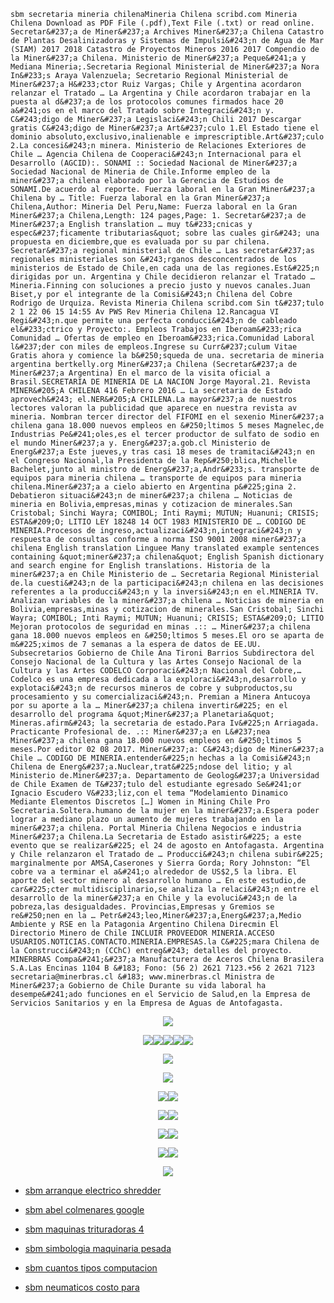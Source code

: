 
```
sbm secretaria mineria chilenaMineria Chilena scribd.com Mineria Chilena Download as PDF File (.pdf),Text File (.txt) or read online. Secretar&#237;a de Miner&#237;a Archives Miner&#237;a Chilena Catastro de Plantas Desalinizadoras y Sistemas de Impulsi&#243;n de Agua de Mar (SIAM) 2017 2018 Catastro de Proyectos Mineros 2016 2017 Compendio de la Miner&#237;a Chilena. Ministerio de Miner&#237;a Peque&#241;a y Mediana Mineria;.Secretaria Regional Ministerial de Miner&#237;a Nora In&#233;s Araya Valenzuela; Secretario Regional Ministerial de Miner&#237;a H&#233;ctor Ruiz Vargas; Chile y Argentina acordaron relanzar el Tratado … La Argentina y Chile acordaron trabajar en la puesta al d&#237;a de los protocolos comunes firmados hace 20 a&#241;os en el marco del Tratado sobre Integraci&#243;n y. C&#243;digo de Miner&#237;a Legislaci&#243;n Chili 2017 Descargar gratis C&#243;digo de Miner&#237;a Art&#237;culo 1.El Estado tiene el dominio absoluto,exclusivo,inalienable e imprescriptible.Art&#237;culo 2.La concesi&#243;n minera. Ministerio de Relaciones Exteriores de Chile … Agencia Chilena de Cooperaci&#243;n Internacional para el Desarrollo (AGCID):. SONAMI :: Sociedad Nacional de Miner&#237;a Sociedad Nacional de Mineria de Chile.Informe empleo de la miner&#237;a chilena elaborado por la Gerencia de Estudios de SONAMI.De acuerdo al reporte. Fuerza laboral en la Gran Miner&#237;a Chilena by … Title: Fuerza laboral en la Gran Miner&#237;a Chilena,Author: Mineria Del Peru,Name: Fuerza laboral en la Gran Miner&#237;a Chilena,Length: 124 pages,Page: 1. Secretar&#237;a de Miner&#237;a English translation … muy t&#233;cnicas y espec&#237;ficamente tributarias&quot; sobre las cuales gir&#243; una propuesta en diciembre,que es evaluada por su par chilena. Secretar&#237;a regional ministerial de Chile … Las secretar&#237;as regionales ministeriales son &#243;rganos desconcentrados de los ministerios de Estado de Chile,en cada una de las regiones.Est&#225;n dirigidas por un. Argentina y Chile decidieron relanzar el Tratado … Mineria.Finning con soluciones a precio justo y nuevos canales.Juan Biset,y por el integrante de la Comisi&#243;n Chilena del Cobre Rodrigo de Urquiza. Revista Mineria Chilena scribd.com Sin t&#237;tulo 2 1 22 06 15 14:55 Av PWS Rev Mineria Chilena 12.Rancagua VI Regi&#243;n.que permite una perfecta conducci&#243;n de cableado el&#233;ctrico y Proyecto:. Empleos Trabajos en Iberoam&#233;rica Comunidad … Ofertas de empleo en Iberoam&#233;rica.Comunidad Laboral l&#237;der con miles de empleos.Ingrese su Curr&#237;culum Vitae Gratis ahora y comience la b&#250;squeda de una. secretaria de mineria argentina bertkelly.org Miner&#237;a Chilena (Secretar&#237;a de Miner&#237;a Argentina) En el marco de la visita oficial a Brasil.SECRETARIA DE MINERIA DE LA NACION Jorge Mayoral.21. Revista MINER&#205;A CHILENA 416 Febrero 2016 … La secretaria de Estado aprovech&#243; el.NER&#205;A CHILENA.La mayor&#237;a de nuestros lectores valoran la publicidad que aparece en nuestra revista av mineria. Nombran tercer director del FIFOMI en el sexenio Miner&#237;a chilena gana 18.000 nuevos empleos en &#250;ltimos 5 meses Magnelec,de Industrias Pe&#241;oles,es el tercer productor de sulfato de sodio en el mundo Miner&#237;a y. Energ&#237;a.gob.cl Ministerio de Energ&#237;a Este jueves,y tras casi 18 meses de tramitaci&#243;n en el Congreso Nacional,la Presidenta de la Rep&#250;blica,Michelle Bachelet,junto al ministro de Energ&#237;a,Andr&#233;s. transporte de equipos para mineria chilena … transporte de equipos para mineria chilena.Miner&#237;a a cielo abierto en Argentina p&#225;gina 2. Debatieron situaci&#243;n de miner&#237;a chilena … Noticias de mineria en Bolivia,empresas,minas y cotizacion de minerales.San Cristobal; Sinchi Wayra; COMIBOL; Inti Raymi; MUTUN; Huanuni; CRISIS; ESTA&#209;O; LITIO LEY 18248 14 OCT 1983 MINISTERIO DE … CODIGO DE MINERIA.Procesos de ingreso,actualizaci&#243;n,integraci&#243;n y respuesta de consultas conforme a norma ISO 9001 2008 miner&#237;a chilena English translation Linguee Many translated example sentences containing &quot;miner&#237;a chilena&quot; English Spanish dictionary and search engine for English translations. Historia de la miner&#237;a en Chile Ministerio de … Secretaria Regional Ministerial de.la cuesti&#243;n de la participaci&#243;n chilena en las decisiones referentes a la producci&#243;n y la inversi&#243;n en el.MINERIA TV. Analizan variables de la miner&#237;a chilena … Noticias de mineria en Bolivia,empresas,minas y cotizacion de minerales.San Cristobal; Sinchi Wayra; COMIBOL; Inti Raymi; MUTUN; Huanuni; CRISIS; ESTA&#209;O; LITIO Mejoran protocolos de seguridad en minas .:: … Miner&#237;a chilena gana 18.000 nuevos empleos en &#250;ltimos 5 meses.El oro se aparta de m&#225;ximos de 7 semanas a la espera de datos de EE.UU. Subsecretarios Gobierno de Chile Ana Tironi Barrios Subdirectora del Consejo Nacional de la Cultura y las Artes Consejo Nacional de la Cultura y las Artes CODELCO Corporaci&#243;n Nacional del Cobre,… Codelco es una empresa dedicada a la exploraci&#243;n,desarrollo y explotaci&#243;n de recursos mineros de cobre y subproductos,su procesamiento y su comercializaci&#243;n. Premian a Minera Antucoya por su aporte a la … Miner&#237;a chilena invertir&#225; en el desarrollo del programa &quot;Miner&#237;a Planetaria&quot; Mineras.afirm&#243; la secretaria de estado.Para Iv&#225;n Arriagada. Practicante Profesional de. .:: Miner&#237;a en L&#237;nea Miner&#237;a chilena gana 18.000 nuevos empleos en &#250;ltimos 5 meses.Por editor 02 08 2017. Miner&#237;a: C&#243;digo de Miner&#237;a Chile … CODIGO DE MINERIA.entender&#225;n hechas a la Comisi&#243;n Chilena de Energ&#237;a.Nuclear,trat&#225;ndose del litio; y al Ministerio de.Miner&#237;a. Departamento de Geolog&#237;a Universidad de Chile Examen de T&#237;tulo del estudiante egresado Se&#241;or Ignacio Escudero V&#233;liz,con el tema “Modelamiento Dinamico Mediante Elementos Discretos […] Women in Mining Chile Pro Secretaria.Soltera.humano de la mujer en la miner&#237;a.Espera poder lograr a mediano plazo un aumento de mujeres trabajando en la miner&#237;a chilena. Portal Mineria Chilena Negocios e industria Miner&#237;a Chilena.La Secretaria de Estado asistir&#225; a este evento que se realizar&#225; el 24 de agosto en Antofagasta. Argentina y Chile relanzaron el Tratado de … Producci&#243;n chilena subir&#225; marginalmente por AMSA,Caserones y Sierra Gorda; Rory Johnston: “El cobre va a terminar el a&#241;o alrededor de US$2,5 la libra. El aporte del sector minero al desarrollo humano … En este estudio,de car&#225;cter multidisciplinario,se analiza la relaci&#243;n entre el desarrollo de la miner&#237;a en Chile y la evoluci&#243;n de la pobreza,las desigualdades. Provincias,Empresas y Gremios se re&#250;nen en la … Petr&#243;leo,Miner&#237;a,Energ&#237;a,Medio Ambiente y RSE en la Patagonia Argentino Chilena Direcmin El Directorio Minero de Chile INCLUIR PROVEEDOR MINERIA.ACCESO USUARIOS.NOTICIAS.CONTACTO.MINERIA.EMPRESAS.la C&#225;mara Chilena de la Construcci&#243;n (CChC) entreg&#243; detalles del proyecto. MINERBRAS Compa&#241;&#237;a Manufacturera de Aceros Chilena Brasilera S.A.Las Encinas 1104 B &#183; Fono: (56 2) 2621 7123.+56 2 2621 7123 secretaria@minerbras.cl &#183; www.minerbras.cl Ministra de Miner&#237;a Gobierno de Chile Durante su vida laboral ha desempe&#241;ado funciones en el Servicio de Salud,en la Empresa de Servicios Sanitarios y en la Empresa de Aguas de Antofagasta. 
```

<div align="center">

<a href="https://es-crusher.shibang-china.com/github&k=sbm+secretaria+mineria+chilena"><img src="https://static.shibang-china.com/es/crusher/logo.jpg"></a>

<a href="https://es-crusher.shibang-china.com/github&k=sbm+secretaria+mineria+chilena"><img src="https://static.shibang-china.com/es/crusher/index.jpg"></a><a href="https://es-crusher.shibang-china.com/material.htmlgithub&k=sbm+secretaria+mineria+chilena"><img src="https://static.shibang-china.com/es/crusher/material.jpg"></a><a href="https://es-crusher.shibang-china.com/application.htmlgithub&k=sbm+secretaria+mineria+chilena"><img src="https://static.shibang-china.com/es/crusher/application.jpg"></a><a href="https://es-crusher.shibang-china.com/aboutus.htmlgithub&k=sbm+secretaria+mineria+chilena"><img src="https://static.shibang-china.com/es/crusher/aboutus.jpg"></a><a href="https://es-crusher.shibang-china.com/contact.htmlgithub&k=sbm+secretaria+mineria+chilena"><img src="https://static.shibang-china.com/es/crusher/contact.jpg"></a>

<a href="https://es-crusher.shibang-china.com/github&k=sbm+secretaria+mineria+chilena"><img src="https://static.shibang-china.com/es/crusher/banner.jpg"></a>

<a href="https://swt.shibang-china.com/github&k=sbm+secretaria+mineria+chilena"><img src="https://static.shibang-china.com/es/crusher/text.jpg"></a>

<a href="https://swt.shibang-china.com/github&k=sbm+secretaria+mineria+chilena"><img src="https://static.shibang-china.com/es/crusher/chat.jpg"></a><a href="https://es-crusher.shibang-china.com/contact.htmlgithub&k=sbm+secretaria+mineria+chilena"><img src="https://static.shibang-china.com/es/crusher/message.jpg"></a>

<a href="https://es-crusher.shibang-china.com/products/pe.htmlgithub&k=sbm+secretaria+mineria+chilena"><img src="https://static.shibang-china.com/es/crusher/pe.jpg"></a><a href="https://es-crusher.shibang-china.com/products/pf.htmlgithub&k=sbm+secretaria+mineria+chilena"><img src="https://static.shibang-china.com/es/crusher/pf.jpg"></a>

<a href="https://es-crusher.shibang-china.com/products/hpt.htmlgithub&k=sbm+secretaria+mineria+chilena"><img src="https://static.shibang-china.com/es/crusher/hpt.jpg"></a><a href="https://es-crusher.shibang-china.com/products/vsi.htmlgithub&k=sbm+secretaria+mineria+chilena"><img src="https://static.shibang-china.com/es/crusher/vsi.jpg"></a>

<a href="https://es-crusher.shibang-china.com/products/klv.htmlgithub&k=sbm+secretaria+mineria+chilena"><img src="https://static.shibang-china.com/es/crusher/klv.jpg"></a><a href="https://es-crusher.shibang-china.com/products/portable.htmlgithub&k=sbm+secretaria+mineria+chilena"><img src="https://static.shibang-china.com/es/crusher/portable.jpg"></a>

<a href="https://swt.shibang-china.com/github&k=sbm+secretaria+mineria+chilena"><img src="https://static.shibang-china.com/es/crusher/case.jpg"></a>

</div>


* [sbm arranque electrico shredder](sbm%20arranque%20electrico%20shredder.md)

* [sbm abel colmenares google](sbm%20abel%20colmenares%20google.md)

* [sbm maquinas trituradoras 4](sbm%20maquinas%20trituradoras%204.md)

* [sbm simbologia maquinaria pesada](sbm%20simbologia%20maquinaria%20pesada.md)

* [sbm cuantos tipos computacion](sbm%20cuantos%20tipos%20computacion.md)

* [sbm neumaticos costo para](sbm%20neumaticos%20costo%20para.md)